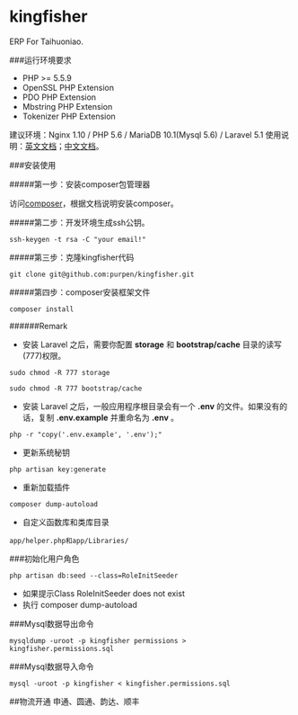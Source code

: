 
# kingfisher

ERP For Taihuoniao.

###运行环境要求

* PHP >= 5.5.9
* OpenSSL PHP Extension
* PDO PHP Extension
* Mbstring PHP Extension
* Tokenizer PHP Extension

建议环境：Nginx 1.10 / PHP 5.6 / MariaDB 10.1(Mysql 5.6) / Laravel 5.1
使用说明：[英文文档](https://laravel.com/docs/5.1)；[中文文档](http://laravel-china.org/docs/5.1)。

###安装使用

#####第一步：安装composer包管理器

访问[composer](http://pkg.phpcomposer.com/)，根据文档说明安装composer。
    
#####第二步：开发环境生成ssh公钥。

```
ssh-keygen -t rsa -C "your email!"
```

#####第三步：克隆kingfisher代码

```
git clone git@github.com:purpen/kingfisher.git
```

#####第四步：composer安装框架文件

```
composer install
```

######Remark
* 安装 Laravel 之后，需要你配置 **storage** 和 **bootstrap/cache** 目录的读写(777)权限。

```
sudo chmod -R 777 storage 
```
```
sudo chmod -R 777 bootstrap/cache
```

* 安装 Laravel 之后，一般应用程序根目录会有一个 **.env** 的文件。如果没有的话，复制 **.env.example** 并重命名为 **.env** 。

```
php -r "copy('.env.example', '.env');"
```

* 更新系统秘钥
```
php artisan key:generate
```
* 重新加载插件
```
composer dump-autoload
```
* 自定义函数库和类库目录
```
app/helper.php和app/Libraries/
```


###初始化用户角色
```
php artisan db:seed --class=RoleInitSeeder
```
* 如果提示Class RoleInitSeeder does not exist
* 执行 composer dump-autoload


###Mysql数据导出命令
```
mysqldump -uroot -p kingfisher permissions > kingfisher.permissions.sql
```

###Mysql数据导入命令
```
mysql -uroot -p kingfisher < kingfisher.permissions.sql
```



##物流开通
申通、圆通、韵达、顺丰